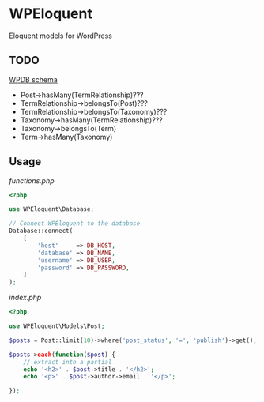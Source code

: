 # WPEloquent

Eloquent models for WordPress

## TODO

[WPDB schema](https://codex.wordpress.org/images/8/83/WP_27_dbsERD.png)

- Post->hasMany(TermRelationship)???
- TermRelationship->belongsTo(Post)???
- TermRelationship->belongsTo(Taxonomy)???
- Taxonomy->hasMany(TermRelationship)???
- Taxonomy->belongsTo(Term)
- Term->hasMany(Taxonomy)

## Usage

_functions.php_

```php
<?php

use WPEloquent\Database;

// Connect WPEloquent to the database
Database::connect(
	[
		'host'     => DB_HOST,
		'database' => DB_NAME,
		'username' => DB_USER,
		'password' => DB_PASSWORD,
	]
);
```

_index.php_

```php
<?php

use WPEloquent\Models\Post;

$posts = Post::limit(10)->where('post_status', '=', 'publish')->get();

$posts->each(function($post) {
    // extract into a partial
    echo '<h2>' . $post->title . '</h2>';
    echo '<p>' . $post->author->email . '</p>';

});

```

